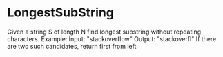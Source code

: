 # LongestSubString
Given a string S of length N find longest substring without repeating characters.  Example:  Input: "stackoverflow"  Output: "stackoverfl"  If there are two such candidates, return first from left
